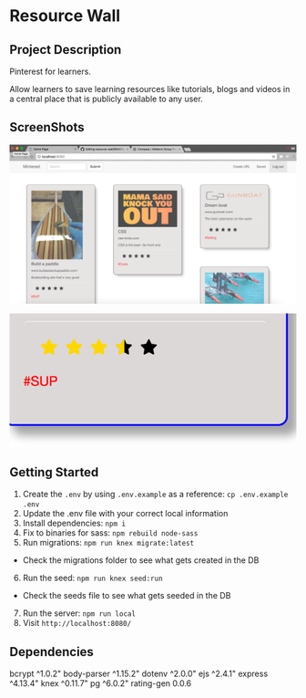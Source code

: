 # Resource Wall

## Project Description

Pinterest for learners.

Allow learners to save learning resources like tutorials, blogs and videos in a central place that is publicly available to any user.

## ScreenShots

!["This is the overall landing page of Resource Wall"](https://github.com/escape-velocity/resource-wall/blob/master/Resource%20Wall%20-%20homepage.png)

!["This is the Stars Rating system for Resource Cards in the application"](https://github.com/escape-velocity/resource-wall/blob/master/Ratings%20Stars.png)


## Getting Started

1. Create the `.env` by using `.env.example` as a reference: `cp .env.example .env`
2. Update the .env file with your correct local information
3. Install dependencies: `npm i`
4. Fix to binaries for sass: `npm rebuild node-sass`
5. Run migrations: `npm run knex migrate:latest`
  - Check the migrations folder to see what gets created in the DB
6. Run the seed: `npm run knex seed:run`
  - Check the seeds file to see what gets seeded in the DB
7. Run the server: `npm run local`
8. Visit `http://localhost:8080/`

## Dependencies

bcrypt ^1.0.2"
body-parser ^1.15.2"
dotenv ^2.0.0"
ejs ^2.4.1"
express ^4.13.4"
knex ^0.11.7"
pg ^6.0.2"
rating-gen 0.0.6
